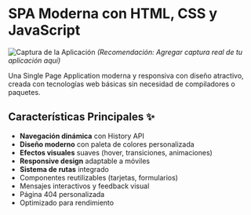 # SPA Moderna con HTML, CSS y JavaScript

![Captura de la Aplicación](https://via.placeholder.com/800x500.png?text=SPA+Moderno+Preview) 
*(Recomendación: Agregar captura real de tu aplicación aquí)*

Una Single Page Application moderna y responsiva con diseño atractivo, creada con tecnologías web básicas sin necesidad de compiladores o paquetes.

## Características Principales ✨

- **Navegación dinámica** con History API
- **Diseño moderno** con paleta de colores personalizada
- **Efectos visuales** suaves (hover, transiciones, animaciones)
- **Responsive design** adaptable a móviles
- **Sistema de rutas** integrado
- Componentes reutilizables (tarjetas, formularios)
- Mensajes interactivos y feedback visual
- Página 404 personalizada
- Optimizado para rendimiento
